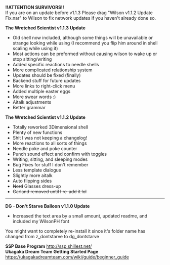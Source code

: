 **!!ATTENTION SURVIVORS!!**<br/>
If you are on an update before v1.1.3
Please drag "Wilson v1.1.2 Update Fix.nar" to Wilson to fix network updates if you haven't already done so.

**The Wretched Scientist v1.1.3 Update**

* Old shell now included, although some things will be unavailable or strange looking while using
(I recommend you flip him around in shell scaling while using it)
* Most actions can be preformed without causing wilson to wake up or stop sitting/writing
* Added specific reactions to needle shells
* More complicated relationship system
* Updates should be fixed (finally)
* Backend stuff for future updates
* More links to right-click menu
* Added multiple easter eggs
* More swear words :)
* Aitalk adjustments
* Better grammar

**The Wretched Scientist v1.1.2 Update**

* Totally reworked 3Dimensional shell
* Plenty of new functions
* Shit I was not keeping a changelog!
* More reactions to all sorts of things
* Needle poke and poke counter
* Punch sound effect and confirm with toggles
* Writing, sitting, and sleeping modes
* Bug Fixes for stuff I don't remember
* Less template dialogue
* Slightly more aitalk
* Auto flipping sides
* ~~Nerd~~ Glasses dress-up
* ~~Garland removed until I re-add it lol~~

------------------------------------------------------------

**DG - Don't Starve Balloon v1.1.0 Update**

* Increased the text area by a small amount, updated readme, and included my WilsonPH font

You might want to completely re-install it since it's folder name has changed from z_dontstarve to dg_dontstarve

**SSP Base Program**
http://ssp.shillest.net/
<br/>
**Ukagaka Dream Team Getting Started Page**
https://ukagakadreamteam.com/wiki/guide/beginner_guide
